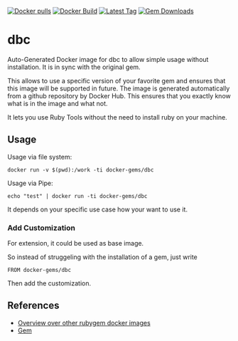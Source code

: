[![Docker pulls](https://img.shields.io/docker/pulls/rubygem/dbc.svg)](https://hub.docker.com/r/rubygem/dbc/)
[![Docker Build](https://img.shields.io/docker/automated/rubygem/dbc.svg)](https://hub.docker.com/r/rubygem/dbc/)
[![Latest Tag](https://img.shields.io/github/tag/docker-rubygem/dbc.svg)](https://hub.docker.com/r/rubygem/dbc/)
[![Gem Downloads](https://img.shields.io/gem/dt/dbc.svg)](https://rubygems.org/gems/dbc/)
# dbc

Auto-Generated Docker image for dbc to allow simple usage without installation.
It is in sync with the original gem.

This allows to use a specific version of your favorite gem and ensures that this image will be supported in future.
The image is generated automatically from a github repository by Docker Hub.
This ensures that you exactly know what is in the image and what not.

It lets you use Ruby Tools without the need to install ruby on your machine.

## Usage

Usage via file system:

`docker run -v $(pwd):/work -ti docker-gems/dbc`

Usage via Pipe:

`echo "test" | docker run -ti docker-gems/dbc`

It depends on your specific use case how your want to use it.

### Add Customization

For extension, it could be used as base image.

So instead of struggeling with the installation of a gem, just write

`FROM docker-gems/dbc`

Then add the customization.

## References

 - [Overview over other rubygem docker images](https://github.com/thinkbot/docker-rubygem)
 - [Gem](https://rubygems.org/gems/dbc/)

